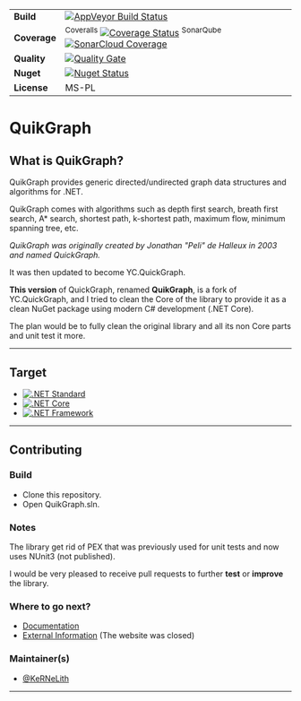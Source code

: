 | | |
| --- | --- |
| **Build** | [![AppVeyor Build Status](https://ci.appveyor.com/api/projects/status/github/KeRNeLith/QuikGraph?branch=master&svg=true)](https://ci.appveyor.com/project/KeRNeLith/quikgraph) |
| **Coverage** | <sup>Coveralls</sup> [![Coverage Status](https://coveralls.io/repos/github/KeRNeLith/QuikGraph/badge.svg?branch=master)](https://coveralls.io/github/KeRNeLith/QuikGraph?branch=master) <sup>SonarQube</sup> [![SonarCloud Coverage](https://sonarcloud.io/api/project_badges/measure?project=quikgraph&metric=coverage)](https://sonarcloud.io/component_measures/metric/coverage/list?id=quikgraph) | 
| **Quality** | [![Quality Gate](https://sonarcloud.io/api/project_badges/measure?project=quikgraph&metric=alert_status)](https://sonarcloud.io/dashboard?id=quikgraph) | 
| **Nuget** | [![Nuget Status](https://img.shields.io/nuget/v/quikgraph.svg)](https://www.nuget.org/packages/QuikGraph) |
| **License** | MS-PL |

# QuikGraph

## What is **QuikGraph**?

QuikGraph provides generic directed/undirected graph data structures and algorithms for .NET.

QuikGraph comes with algorithms such as depth first search, breath first search, A* search, shortest path, k-shortest path, maximum flow, minimum spanning tree, etc.

*QuikGraph was originally created by Jonathan "Peli" de Halleux in 2003 and named QuickGraph.*

It was then updated to become YC.QuickGraph.

**This version** of QuickGraph, renamed **QuikGraph**, is a fork of YC.QuickGraph, and I tried to clean the Core of the library to provide it as a clean NuGet package using modern C# development (.NET Core).

The plan would be to fully clean the original library and all its non Core parts and unit test it more.

---

## Target

- [![.NET Standard](https://img.shields.io/badge/.NET%20Standard-%3E%3D%201.3-blue.svg)](#)
- [![.NET Core](https://img.shields.io/badge/.NET%20Core-%3E%3D%201.0-blue.svg)](#)
- [![.NET Framework](https://img.shields.io/badge/.NET%20Framework-%3E%3D%203.5-blue.svg)](#)

---

## Contributing

### Build

* Clone this repository.
* Open QuikGraph.sln.

### Notes

The library get rid of PEX that was previously used for unit tests and now uses NUnit3 (not published).

I would be very pleased to receive pull requests to further **test** or **improve** the library.

### Where to go next?

* [Documentation](https://kernelith.github.io/QuikGraph/)
* [External Information](https://quickgraph.codeplex.com/documentation) (The website was closed)

### Maintainer(s)

* [@KeRNeLith](https://github.com/KeRNeLith)

---